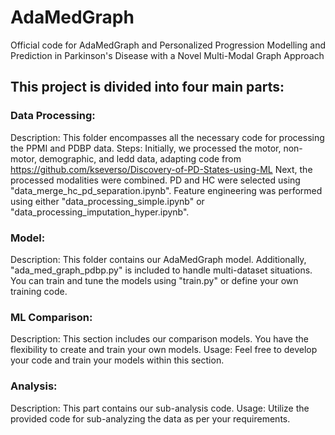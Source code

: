 # AdaMedGraph
Official code for AdaMedGraph and Personalized Progression Modelling and Prediction in Parkinson's Disease with a Novel Multi-Modal Graph Approach 
## This project is divided into four main parts:

### Data Processing:

Description: This folder encompasses all the necessary code for processing the PPMI and PDBP data.
Steps:
Initially, we processed the motor, non-motor, demographic, and ledd data, adapting code from https://github.com/kseverso/Discovery-of-PD-States-using-ML
Next, the processed modalities were combined. PD and HC were selected using "data_merge_hc_pd_separation.ipynb".
Feature engineering was performed using either "data_processing_simple.ipynb" or "data_processing_imputation_hyper.ipynb".

### Model:

Description: This folder contains our AdaMedGraph model. Additionally, "ada_med_graph_pdbp.py" is included to handle multi-dataset situations. You can train and tune the models using "train.py" or define your own training code.

### ML Comparison:

Description: This section includes our comparison models. You have the flexibility to create and train your own models.
Usage: Feel free to develop your code and train your models within this section.

### Analysis:

Description: This part contains our sub-analysis code.
Usage: Utilize the provided code for sub-analyzing the data as per your requirements.
